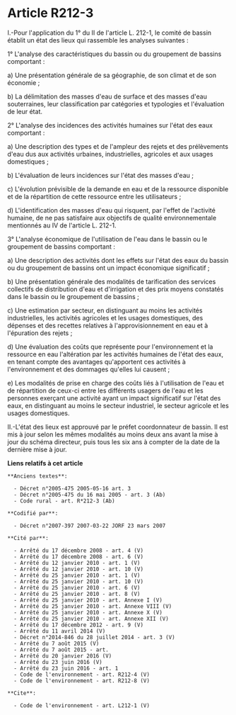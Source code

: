 # Article R212-3

I.-Pour l'application du 1° du II de l'article L. 212-1, le comité de bassin établit un état des lieux qui rassemble les
analyses suivantes : 

1° L'analyse des caractéristiques du bassin ou du groupement de bassins comportant : 

a) Une présentation générale de sa géographie, de son climat et de son économie ; 

b) La délimitation des masses d'eau de surface et des masses d'eau souterraines, leur classification par catégories et
typologies et l'évaluation de leur état. 

2° L'analyse des incidences des activités humaines sur l'état des eaux comportant : 

a) Une description des types et de l'ampleur des rejets et des prélèvements d'eau dus aux activités urbaines, industrielles,
agricoles et aux usages domestiques ; 

b) L'évaluation de leurs incidences sur l'état des masses d'eau ; 

c) L'évolution prévisible de la demande en eau et de la ressource disponible et de la répartition de cette ressource entre
les utilisateurs ; 

d) L'identification des masses d'eau qui risquent, par l'effet de l'activité humaine, de ne pas satisfaire aux objectifs de
qualité environnementale mentionnés au IV de l'article L. 212-1.

3° L'analyse économique de l'utilisation de l'eau dans le bassin ou le groupement de bassins comportant : 

a) Une description des activités dont les effets sur l'état des eaux du bassin ou du groupement de bassins ont un impact
économique significatif ; 

b) Une présentation générale des modalités de tarification des services collectifs de distribution d'eau et d'irrigation et
des prix moyens constatés dans le bassin ou le groupement de bassins ; 

c) Une estimation par secteur, en distinguant au moins les activités industrielles, les activités agricoles et les usages
domestiques, des dépenses et des recettes relatives à l'approvisionnement en eau et à l'épuration des rejets ; 

d) Une évaluation des coûts que représente pour l'environnement et la ressource en eau l'altération par les activités
humaines de l'état des eaux, en tenant compte des avantages qu'apportent ces activités à l'environnement et des dommages
qu'elles lui causent ; 

e) Les modalités de prise en charge des coûts liés à l'utilisation de l'eau et de répartition de ceux-ci entre les différents
usagers de l'eau et les personnes exerçant une activité ayant un impact significatif sur l'état des eaux, en distinguant au
moins le secteur industriel, le secteur agricole et les usages domestiques. 

II.-L'état des lieux est approuvé par le préfet coordonnateur de bassin. Il est mis à jour selon les mêmes modalités au moins
deux ans avant la mise à jour du schéma directeur, puis tous les six ans à compter de la date de la dernière mise à jour.

**Liens relatifs à cet article**

	**Anciens textes**:

	  - Décret n°2005-475 2005-05-16 art. 3
	  - Décret n°2005-475 du 16 mai 2005 - art. 3 (Ab)
	  - Code rural - art. R*212-3 (Ab)

	**Codifié par**:

	  - Décret n°2007-397 2007-03-22 JORF 23 mars 2007

	**Cité par**:

	  - Arrêté du 17 décembre 2008 - art. 4 (V)
	  - Arrêté du 17 décembre 2008 - art. 6 (V)
	  - Arrêté du 12 janvier 2010 - art. 1 (V)
	  - Arrêté du 12 janvier 2010 - art. 10 (V)
	  - Arrêté du 25 janvier 2010 - art. 1 (V)
	  - Arrêté du 25 janvier 2010 - art. 10 (V)
	  - Arrêté du 25 janvier 2010 - art. 6 (V)
	  - Arrêté du 25 janvier 2010 - art. 8 (V)
	  - Arrêté du 25 janvier 2010 - art. Annexe I (V)
	  - Arrêté du 25 janvier 2010 - art. Annexe VIII (V)
	  - Arrêté du 25 janvier 2010 - art. Annexe X (V)
	  - Arrêté du 25 janvier 2010 - art. Annexe XII (V)
	  - Arrêté du 17 décembre 2012 - art. 9 (V)
	  - Arrêté du 11 avril 2014 (V)
	  - Décret n°2014-846 du 28 juillet 2014 - art. 3 (V)
	  - Arrêté du 7 août 2015 (V)
	  - Arrêté du 7 août 2015 - art.
	  - Arrêté du 20 janvier 2016 (V)
	  - Arrêté du 23 juin 2016 (V)
	  - Arrêté du 23 juin 2016 - art. 1
	  - Code de l'environnement - art. R212-4 (V)
	  - Code de l'environnement - art. R212-8 (V)

	**Cite**:

	  - Code de l'environnement - art. L212-1 (V)
